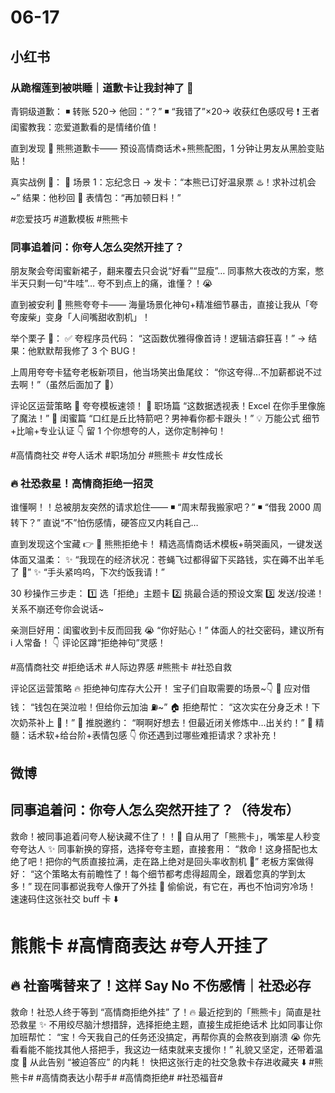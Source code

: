 # 06-17

## 小红书

### 从跪榴莲到被哄睡｜道歉卡让我封神了 🍰

青铜级道歉：
◾️ 转账 520→ 他回：“？”
◾️ “我错了”×20→ 收获红色感叹号 ❗
王者闺蜜教我：恋爱道歉看的是情绪价值！

直到发现 🐻 熊熊道歉卡——
预设高情商话术+熊熊配图，1 分钟让男友从黑脸变贴贴！

真实战例 🌰：
💢 场景 1：忘纪念日
→ 发卡：“本熊已订好温泉票 ♨️！求补过机会~”
结果：他秒回 🐶 表情包：“再加顿日料！”

#恋爱技巧 #道歉模板 #熊熊卡 

### 同事追着问：你夸人怎么突然开挂了？

朋友聚会夸闺蜜新裙子，翻来覆去只会说“好看”“显瘦”…
同事熬大夜改的方案，憋半天只剩一句“牛哇”…
夸不到点上的痛，谁懂？！😭

直到被安利 🐻 熊熊夸夸卡——
海量场景化神句+精准细节暴击，直接让我从「夸夸废柴」变身「人间嘴甜收割机」！

举个栗子 🌰：
✅ 夸程序员代码：
“这函数优雅得像首诗！逻辑洁癖狂喜！”
→ 结果：他默默帮我修了 3 个 BUG！

上周用夸夸卡猛夸老板新项目，他当场笑出鱼尾纹：
“你这夸得…不加薪都说不过去啊！”（虽然后面加了 🍗）

评论区运营策略
💎 夸夸模板速领！
💼 职场篇
“这数据透视表！Excel 在你手里像施了魔法！”
👯 闺蜜篇
“口红是丘比特箭吧？男神看你都卡跟头！”
💡 万能公式
细节+比喻+专业认证
👇 留 1 个你想夸的人，送你定制神句！

#高情商社交 #夸人话术 #职场加分 #熊熊卡 #女性成长

### 🔥 社恐救星！高情商拒绝一招灵

谁懂啊！！总被朋友突然的请求尬住——
◾️ “周末帮我搬家吧？”
◾️ “借我 2000 周转下？”
直说“不”怕伤感情，硬答应又内耗自己…

直到发现这个宝藏 👉 🐻 熊熊拒绝卡！
精选高情商话术模板+萌哭画风，一键发送体面又温柔：
✨ “我现在的经济状况：苍蝇飞过都得留下买路钱，实在薅不出羊毛了 🐑”
✨ “手头紧呜呜，下次约饭我请！”

30 秒操作三步走：
1️⃣ 选「拒绝」主题卡
2️⃣ 挑最合适的预设文案
3️⃣ 发送/投递！关系不崩还夸你会说话~

亲测巨好用：闺蜜收到卡反而回我 😭 “你好贴心！”
体面人的社交密码，建议所有 i 人常备！
👇 评论区蹲“拒绝神句”灵感！

#高情商社交 #拒绝话术 #人际边界感 #熊熊卡 #社恐自救

评论区运营策略
🔥 拒绝神句库存大公开！
宝子们自取需要的场景~👇
💸 应对借钱：
“钱包在哭泣啦！但给你云加油 ⛽️~”
🏠 拒绝帮忙：
“这次实在分身乏术！下次奶茶补上 🧋！”
🎉 推脱邀约：
“啊啊好想去！但最近闭关修炼中…出关约！”
🌟 精髓：话术软+给台阶+表情包感
👇 你还遇到过哪些难拒请求？求补充！

## 微博

## 同事追着问：你夸人怎么突然开挂了？（待发布）

救命！被同事追着问夸人秘诀藏不住了！！🙊
自从用了「熊熊卡」，嘴笨星人秒变夸夸达人 ✨
同事新换的穿搭，选择夸夸主题，直接套用：
“救命！这身搭配也太绝了吧！把你的气质直接拉满，走在路上绝对是回头率收割机 👀”
老板方案做得好：
“这个策略太有前瞻性了！每个细节都考虑得超周全，跟着您真的学到太多！”
现在同事都说我夸人像开了外挂 🤣
偷偷说，有它在，再也不怕词穷冷场！
速速码住这张社交 buff 卡 ⬇️

# 熊熊卡 #高情商表达 #夸人开挂了

## 🔥 社畜嘴替来了！这样 Say No 不伤感情｜社恐必存

救命！社恐人终于等到 “高情商拒绝外挂” 了！🔥
最近挖到的「熊熊卡」简直是社恐救星 ✨
不用绞尽脑汁想措辞，选择拒绝主题，直接生成拒绝话术
比如同事让你加班帮忙：
“宝！今天我自己的任务还没搞定，再帮你真的会熬夜到崩溃 😭 你先看看能不能找其他人搭把手，我这边一结束就来支援你！”
礼貌又坚定，还带着温度 💬
从此告别 “被迫答应” 的内耗！
快把这张行走的社交急救卡存进收藏夹 ⬇️ #熊熊卡# #高情商表达小帮手# #高情商拒绝# #社恐福音#
